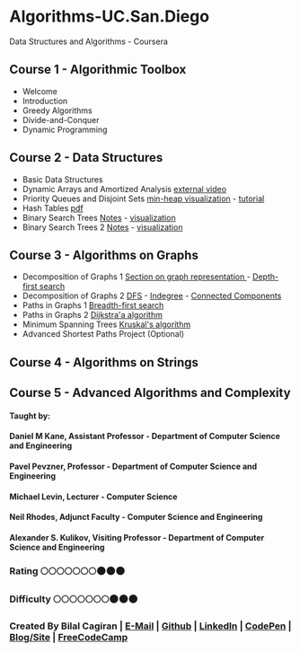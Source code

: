 # Algorithms-UC.San.Diego
Data Structures and Algorithms - Coursera

## Course 1 - Algorithmic Toolbox
* Welcome
* Introduction
* Greedy Algorithms
* Divide-and-Conquer
* Dynamic Programming

## Course 2 - Data Structures
* Basic Data Structures
* Dynamic Arrays and Amortized Analysis [external video](https://www.youtube.com/watch?v=U5XKyIVy2Vc)
* Priority Queues and Disjoint Sets [min-heap visualization](http://www.cs.usfca.edu/~galles/visualization/Heap.html) - [tutorial](https://www.topcoder.com/community/data-science/data-science-tutorials/disjoint-set-data-structures/)
* Hash Tables [pdf](https://www.cs.cmu.edu/~dga/15-744/S07/lectures/16-dht.pdf)
* Binary Search Trees [Notes](http://www.cs.yale.edu/homes/aspnes/classes/223/notes.pdf) - [visualization](https://www.cs.usfca.edu/~galles/visualization/AVLtree.html)
* Binary Search Trees 2 [Notes](http://www.cs.yale.edu/homes/aspnes/classes/223/notes.pdf) - [visualization](http://www.cs.usfca.edu/~galles/visualization/SplayTree.html)

## Course 3 - Algorithms on Graphs
* Decomposition of Graphs 1 [Section on graph representation ](https://www.khanacademy.org/computing/computer-science/algorithms/graph-representation/a/describing-graphs) - [Depth-first search](http://www.cs.usfca.edu/~galles/visualization/DFS.html)
* Decomposition of Graphs 2 [DFS](http://www.cs.usfca.edu/~galles/visualization/TopoSortDFS.html) - [Indegree](http://www.cs.usfca.edu/~galles/visualization/TopoSortIndegree.html) - [Connected Components](http://www.cs.usfca.edu/~galles/visualization/ConnectedComponent.html)
* Paths in Graphs 1 [Breadth-first search ](http://www.cs.usfca.edu/~galles/visualization/BFS.html)
* Paths in Graphs 2 [Dijkstra'a algorithm ](http://www.cs.usfca.edu/~galles/visualization/Dijkstra.html)
* Minimum Spanning Trees [Kruskal's algorithm](http://www.cs.usfca.edu/~galles/visualization/Kruskal.html)
* Advanced Shortest Paths Project (Optional)

## Course 4 - Algorithms on Strings
## Course 5 - Advanced Algorithms and Complexity

#### Taught by:
#### Daniel M Kane, Assistant Professor - Department of Computer Science and Engineering
#### Pavel Pevzner, Professor - Department of Computer Science and Engineering 
#### Michael Levin, Lecturer - Computer Science
#### Neil Rhodes, Adjunct Faculty - Computer Science and Engineering
#### Alexander S. Kulikov, Visiting Professor - Department of Computer Science and Engineering

### Rating :full_moon::full_moon::full_moon::full_moon::full_moon::full_moon::full_moon::new_moon::new_moon::new_moon:
### Difficulty :full_moon::full_moon::full_moon::full_moon::full_moon::full_moon::full_moon::new_moon::new_moon::new_moon:

### Created By Bilal Cagiran | [E-Mail](mailto:bcagiran@hotmail.com) | [Github](https://github.com/extwiii/) | [LinkedIn](https://linkedin.com/in/bilalcagiran) | [CodePen](http://codepen.io/extwiii/) | [Blog/Site](http://bilalcagiran.com) | [FreeCodeCamp](https://www.freecodecamp.com/extwiii) 
